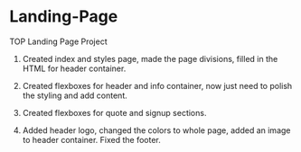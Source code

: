 # Landing-Page
TOP Landing Page Project


1. Created index and styles page, made the page divisions, filled in the HTML for header container.

2. Created flexboxes for header and info container, now just need to polish the styling and add content.

3. Created flexboxes for quote and signup sections.

4. Added header logo, changed the colors to whole page, added an image to header container. Fixed the footer. 